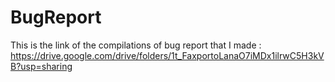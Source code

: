 # BugReport

This is the link of the compilations of bug report that I made : https://drive.google.com/drive/folders/1t_FaxportoLanaO7iMDx1ilrwC5H3kVB?usp=sharing
